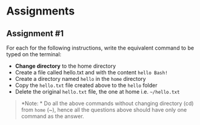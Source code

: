 # Assignments

## Assignment #1
For each for the following instructions, write the equivalent command to be typed on the terminal:

* **Change directory** to the home directory
* Create a file called hello.txt and with the content `hello Bash!`
* Create a directory named `hello` in the `home` directory
* Copy the `hello.txt` file created above to the `hello` folder
* Delete the original `hello.txt` file, the one at home i.e. `~/hello.txt`

>*Note: * Do all the above commands without changing directory (cd) from `home` (~), hence all the questions above should have only one command as the answer.


